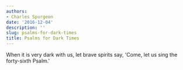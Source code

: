 ```yaml
---
authors:
- Charles Spurgeon
date: '2016-12-04'
description: ''
slug: psalms-for-dark-times
title: Psalms for Dark Times
---
```


When it is very dark with us, let brave spirits say, 'Come, let us sing the forty-sixth Psalm.'